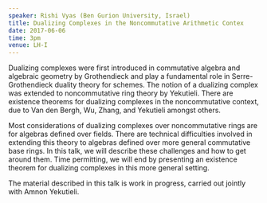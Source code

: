 ```yaml
---
speaker: Rishi Vyas (Ben Gurion University, Israel)
title: Dualizing Complexes in the Noncommutative Arithmetic Contex
date: 2017-06-06
time: 3pm
venue: LH-I
---
```

Dualizing complexes were first introduced in commutative
algebra and algebraic geometry by Grothendieck and play a fundamental role
in Serre-Grothendieck duality theory for schemes. The notion of a
dualizing complex was extended to noncommutative ring theory by Yekutieli.
There are existence theorems for dualizing complexes in the noncommutative
context, due to Van den Bergh, Wu, Zhang, and Yekutieli amongst others.

Most considerations of dualizing complexes over noncommutative rings are
for algebras defined over fields. There are technical difficulties
involved in extending this theory to algebras defined over more general
commutative base rings. In this talk, we will describe these challenges
and how to get around them. Time permitting, we will end by presenting an
existence theorem for dualizing complexes in this more general setting.

The material described in this talk is work in progress, carried out
jointly with Amnon Yekutieli.
